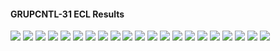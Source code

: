 #### GRUPCNTL-31 ECL Results

![](ECL/GRUPCNTL-31-Field_Production_Comparison_Plot.png)
![](ECL/GRUPCNTL-31-Field_Sales_Gas_Production_Comparison_Plot.png)
![](ECL/GRUPCNTL-31-Field_Water_Injection_Comparison_Plot.png)
![](ECL/GRUPCNTL-31-Group_INJE_Gas_Injection_Comparison_Plot.png)
![](ECL/GRUPCNTL-31-Group_INJE_Water_Injection_Comparison_Plot.png)
![](ECL/GRUPCNTL-31-Group_PROD_Production_Comparison_Plot.png)
![](ECL/GRUPCNTL-31-Well_INJ1_Gas_Injection_Comparison_Plot.png)
![](ECL/GRUPCNTL-31-Well_INJ1_Water_Injection_Performance.png)
![](ECL/GRUPCNTL-31-Well_INJ2_Water_Injection_Performance.png)
![](ECL/GRUPCNTL-31-Well_PROD1_Pressure_Comparison_Plot.png)
![](ECL/GRUPCNTL-31-Well_PROD1_Production_and_Mode_of_Control_Plot.png)
![](ECL/GRUPCNTL-31-Well_PROD1_Production_Performance.png)
![](ECL/GRUPCNTL-31-Well_PROD2_Pressure_Comparison_Plot.png)
![](ECL/GRUPCNTL-31-Well_PROD2_Production_and_Mode_of_Control_Plot.png)
![](ECL/GRUPCNTL-31-Well_PROD2_Production_Performance.png)
![](ECL/GRUPCNTL-31-Well_PROD3_Pressure_Comparison_Plot.png)
![](ECL/GRUPCNTL-31-Well_PROD3_Production_and_Mode_of_Control_Plot.png)
![](ECL/GRUPCNTL-31-Well_PROD3_Production_Performance.png)
![](ECL/GRUPCNTL-31-Well_PROD4_Pressure_Comparison_Plot.png)
![](ECL/GRUPCNTL-31-Well_PROD4_Production_and_Mode_of_Control_Plot.png)
![](ECL/GRUPCNTL-31-Well_PROD4_Production_Performance.png)
